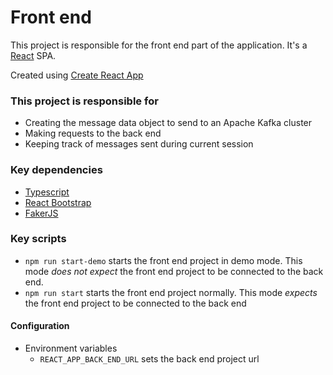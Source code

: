 # Front end

This project is responsible for the front end part of the application. It's a [React](https://reactjs.org/) SPA.

Created using [Create React App](https://create-react-app.dev/)

### This project is responsible for

- Creating the message data object to send to an Apache Kafka cluster
- Making requests to the back end
- Keeping track of messages sent during current session

### Key dependencies

- [Typescript](https://www.typescriptlang.org/)
- [React Bootstrap](https://react-bootstrap.github.io/)
- [FakerJS](https://fakerjs.dev/)

### Key scripts

- `npm run start-demo` starts the front end project in demo mode. This mode _does not expect_ the front end project to be connected to the back end.
- `npm run start` starts the front end project normally. This mode _expects_ the front end project to be connected to the back end

#### Configuration

- Environment variables
  - `REACT_APP_BACK_END_URL` sets the back end project url
